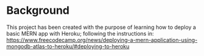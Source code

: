 # Background
This project has been created with the purpose of learning how to deploy a basic MERN app with Heroku; following the instructions in:
https://www.freecodecamp.org/news/deploying-a-mern-application-using-mongodb-atlas-to-heroku/#deploying-to-heroku
